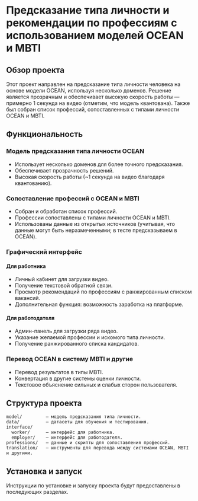 # Предсказание типа личности и рекомендации по профессиям с использованием моделей OCEAN и MBTI

## Обзор проекта

Этот проект направлен на предсказание типа личности человека на основе модели OCEAN, используя несколько доменов. Решение является прозрачным и обеспечивает высокую скорость работы — примерно 1 секунда на видео (отметим, что модель квантована). Также был собран список профессий, сопоставленных с типами личности OCEAN и MBTI.

## Функциональность

### Модель предсказания типа личности OCEAN
- Использует несколько доменов для более точного предсказания.
- Обеспечивает прозрачность решений.
- Высокая скорость работы (~1 секунда на видео благодаря квантованию).

### Сопоставление профессий с OCEAN и MBTI
- Собран и обработан список профессий.
- Профессии сопоставлены с типами личности OCEAN и MBTI.
- Использованы данные из открытых источников (учитывая, что данные могут быть неразмеченными; в тесте предсказываем в OCEAN).

### Графический интерфейс

#### Для работника
- Личный кабинет для загрузки видео.
- Получение текстовой обратной связи.
- Просмотр рекомендаций по профессиям с ранжированным списком вакансий.
- Дополнительная функция: возможность заработка на платформе.

#### Для работодателя
- Админ-панель для загрузки ряда видео.
- Указание желаемой профессии и искомого типа личности.
- Получение ранжированного списка кандидатов.

### Перевод OCEAN в систему MBTI и другие
- Перевод результатов в типы MBTI.
- Конвертация в другие системы оценки личности.
- Текстовое объяснение сильных и слабых сторон пользователя.

## Структура проекта
```
model/         — модель предсказания типа личности.
data/          — датасеты для обучения и тестирования.
interface/
  worker/      — интерфейс для работника.
  employer/    — интерфейс для работодателя.
professions/   — данные и скрипты для сопоставления профессий.
translation/   — инструменты для перевода между системами OCEAN, MBTI и другими.
```

## Установка и запуск

Инструкции по установке и запуску проекта будут предоставлены в последующих разделах.